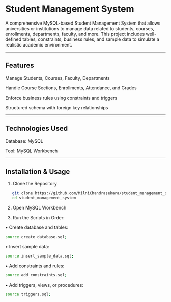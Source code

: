 #  Student Management System

A comprehensive MySQL-based Student Management System that allows universities or institutions to manage data related to students, courses, enrollments, departments, faculty, and more. This project includes well-defined tables, constraints, business rules, and sample data to simulate a realistic academic environment.

---

##  Features
 Manage Students, Courses, Faculty, Departments

 Handle Course Sections, Enrollments, Attendance, and Grades

 Enforce business rules using constraints and triggers

 Structured schema with foreign key relationships
 
---

## Technologies Used
 Database: MySQL

 Tool: MySQL Workbench

---

##  Installation & Usage

1. Clone the Repository
```bash
   git clone https://github.com/MilniChandrasekara/student_management_system.git
   cd student_management_system
```
2. Open MySQL Workbench

3. Run the Scripts in Order:

  •	Create database and tables:
  ```bash
source create_database.sql;
```
  •	Insert sample data:
  ```bash
source insert_sample_data.sql;
```
  •	Add constraints and rules:
  ```bash
source add_constraints.sql;
```
  •	Add triggers, views, or procedures:
  ```bash
source triggers.sql;
```

